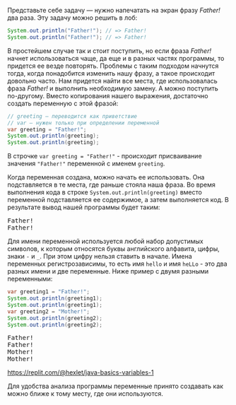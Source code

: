 Представьте себе задачу — нужно напечатать на экран фразу *Father!* два раза. Эту задачу можно решить в лоб:

```java
System.out.println("Father!"); // => Father!
System.out.println("Father!"); // => Father!
```

В простейшем случае так и стоит поступить, но если фраза *Father!* начнет использоваться чаще, да еще и в разных частях программы, то придется ее везде повторять. Проблемы с таким подходом начнутся тогда, когда понадобится изменить нашу фразу, а такое происходит довольно часто. Нам придется найти все места, где использовалась фраза *Father!* и выполнить необходимую замену. А можно поступить по-другому. Вместо копирования нашего выражения, достаточно создать переменную с этой фразой:

```java
// greeting – переводится как приветствие
// var – нужен только при определении переменной
var greeting = "Father!";
System.out.println(greeting);
System.out.println(greeting);
```

В строчке `var greeting = "Father!"` - происходит присваивание значения `"Father!"` переменной с именем `greeting`.

Когда переменная создана, можно начать ее использовать. Она подставляется в те места, где раньше стояла наша фраза. Во время выполнения кода в строке `System.out.println(greeting)` вместо переменной подставляется ее содержимое, а затем выполняется код. В результате вывод нашей программы будет таким:

<pre class='hexlet-basics-output'>
Father!
Father!
</pre>

Для имени переменной используется любой набор допустимых символов, к которым относятся буквы английского алфавита, цифры, знаки `-` и `_`. При этом цифру нельзя ставить в начале. Имена переменных регистрозависимы, то есть имя `hello` и имя `heLLo` - это два разных имени и две переменные. Ниже пример с двумя разными переменными:

```java
var greeting1 = "Father!";
System.out.println(greeting1);
System.out.println(greeting1);
var greeting2 = "Mother!";
System.out.println(greeting2);
System.out.println(greeting2);
```

<pre class='hexlet-basics-output'>
Father!
Father!
Mother!
Mother!
</pre>

https://replit.com/@hexlet/java-basics-variables-1

Для удобства анализа программы переменные принято создавать как можно ближе к тому месту, где они используются.
